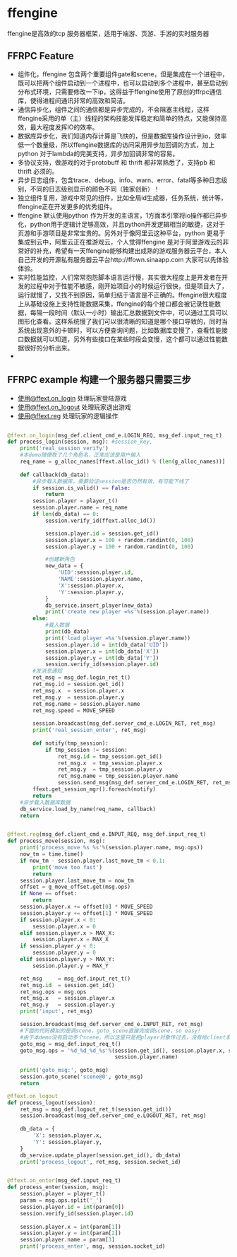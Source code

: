 ffengine
========

ffengine是高效的tcp 服务器框架，适用于端游、页游、手游的实时服务器

## FFRPC Feature
 *  组件化，ffengine 包含两个重要组件gate和scene，但是集成在一个进程中，既可以把两个组件启动到一个进程中，也可以启动到多个进程中，甚至启动到分布式环境，只需要修改一下ip，这得益于ffengine使用了原创的ffrpc通信库，使得进程间通讯非常的高效和简洁。
 *  通信异步化，组件之间的通信都是异步完成的，不会阻塞主线程，这样ffengine采用的单（主）线程的架构技能发挥稳定和简单的特点，又能保持高效，最大程度发挥IO的效率。
 *  数据库异步化，我们知道内存计算是飞快的，但是数据库操作设计到io，效率低一个数量级，所以ffengine数据库的访问采用异步加回调的方式，加上python 对于lambda的完美支持，异步加回调非常的容易。
 *  多协议支持，做游戏的对于protobuff 和 thrift 都非常熟悉了，支持pb 和 thrift 必须的。
 *  异步日志组件，包含trace、debug、info、warn、error、fatal等多种日志级别，不同的日志级别显示的颜色不同（独家创新）！
 *  独立组件复用，游戏中常见的组件，比如全局id生成器，任务系统，统计等，ffengine正在开发更多的优秀组件。
 *  ffengine 默认使用python 作为开发的主语言，1方面本引擎将io操作都已异步化，python用于逻辑计足够高效，并且python开发逻辑相当的敏捷，这对于页游和手游项目是非常宝贵的。另外对于像阿里云这种平台，python 更易于集成到云中，阿里云正在推游戏云，个人觉得ffengine 是对于阿里游戏云的非常好的补充，希望有一天ffengine能够构建出成熟的游戏服务器云平台，本人自己开发的开源私有服务器云平台http://ffown.sinaapp.com 大家可以先体验体验。
 *  实时性能监控，人们常常抱怨脚本语言运行慢，其实很大程度上是开发者在开发的过程中对于性能不敏感，刚开始项目小的时候运行很快，但是项目大了，运行就慢了，又找不到原因，简单归结于语言是不正确的。ffengine很大程度上从基础设施上支持性能数据采集，ffengine的每个接口都会被记录性能数据，每隔一段时间（默认一小时）输出汇总数据到文件中，可以通过工具可以图形化查看。这样系统慢了我们可以很清晰的知道是哪个接口导致的，同时当系统出现意外的卡顿时，可以方便查询问题，比如数据库变慢了，查看性能接口数据就可以知道，另外有些接口在某些时段会变慢，这个都可以通过性能数据很好的分析出来。
 *  

## FFRPC example 构建一个服务器只需要三步
 *  使用@ffext.on_login 处理玩家登陆游戏
 *  使用@ffext.on_logout 处理玩家退出游戏
 *  使用@ffext.reg 处理玩家的逻辑操作
 

``` python

@ffext.on_login(msg_def.client_cmd_e.LOGIN_REQ, msg_def.input_req_t)
def process_login(session, msg): #session_key,
    print('real_session_verify')
    #本demo随便取了几个角色名，正常应该是用户输入
    req_name = g_alloc_names[ffext.alloc_id() % (len(g_alloc_names))] 
    
    def callback(db_data):
        #异步载入数据库，需要验证session是否仍然有效，有可能下线了
        if session.is_valid() == False:
            return
        session.player = player_t()
        session.player.name = req_name
        if len(db_data) == 0:
            session.verify_id(ffext.alloc_id())

            session.player.id = session.get_id()
            session.player.x = 100 + random.randint(0, 100)
            session.player.y = 100 + random.randint(0, 100)

            #创建新角色
            new_data = {
                'UID':session.player.id,
                'NAME':session.player.name,
                'X':session.player.x,
                'Y':session.player.y,
            }
            db_service.insert_player(new_data)
            print('create new player =%s'%(session.player.name))
        else:
            #载入数据
            print(db_data)
            print('load player =%s'%(session.player.name))
            session.player.id = int(db_data['UID'])
            session.player.x = int(db_data['X'])
            session.player.y = int(db_data['Y'])
            session.verify_id(session.player.id)
        #发消息通知
        ret_msg = msg_def.login_ret_t()
        ret_msg.id = session.get_id()
        ret_msg.x  = session.player.x
        ret_msg.y  = session.player.y
        ret_msg.name = session.player.name
        ret_msg.speed = MOVE_SPEED
        
        session.broadcast(msg_def.server_cmd_e.LOGIN_RET, ret_msg)
        print('real_session_enter', ret_msg)
        
        def notify(tmp_session):
            if tmp_session != session:
                ret_msg.id = tmp_session.get_id()
                ret_msg.x  = tmp_session.player.x
                ret_msg.y  = tmp_session.player.y
                ret_msg.name = tmp_session.player.name
                session.send_msg(msg_def.server_cmd_e.LOGIN_RET, ret_msg)
        ffext.get_session_mgr().foreach(notify)
        return
    #异步载入数据库数据
    db_service.load_by_name(req_name, callback)
    return


@ffext.reg(msg_def.client_cmd_e.INPUT_REQ, msg_def.input_req_t)
def process_move(session, msg):
    print('process_move %s %s'%(session.player.name, msg.ops))
    now_tm = time.time()
    if now_tm - session.player.last_move_tm < 0.1:
        print('move too fast')
        return
    session.player.last_move_tm = now_tm
    offset = g_move_offset.get(msg.ops)
    if None == offset:
        return
    session.player.x += offset[0] * MOVE_SPEED
    session.player.y += offset[1] * MOVE_SPEED
    if session.player.x < 0:
        session.player.x = 0
    elif session.player.x > MAX_X:
        session.player.x = MAX_X
    if session.player.y < 0:
        session.player.y = 0
    elif session.player.y > MAX_Y:
        session.player.y = MAX_Y

    ret_msg     = msg_def.input_ret_t()
    ret_msg.id  = session.get_id()
    ret_msg.ops = msg.ops
    ret_msg.x   = session.player.x
    ret_msg.y   = session.player.y
    print('input', ret_msg)

    session.broadcast(msg_def.server_cmd_e.INPUT_RET, ret_msg)
    #下面的代码模拟的是调scene，goto_scene直接完成调scene，so easy!
    #由于本demo没有启动多个scene，所以这里只是把player对象传过去，没有给client发送player消失消息
    goto_msg = msg_def.input_req_t()
    goto_msg.ops = '%d_%d_%d_%s'%(session.get_id(), session.player.x, session.player.y,
                                  session.player.name)
    
    print('goto_msg:', goto_msg)
    session.goto_scene('scene@0', goto_msg)
    return

@ffext.on_logout
def process_logout(session):
    ret_msg = msg_def.logout_ret_t(session.get_id())
    session.broadcast(msg_def.server_cmd_e.LOGOUT_RET, ret_msg)
    
    db_data = {
        'X': session.player.x,
        'Y': session.player.y,
    }
    db_service.update_player(session.get_id(), db_data)
    print('process_logout', ret_msg, session.socket_id)


@ffext.on_enter(msg_def.input_req_t)
def process_enter(session, msg):
    session.player = player_t()
    param = msg.ops.split('_')
    session.player.id = int(param[0])
    session.verify_id(session.player.id)
    
    session.player.x = int(param[1])
    session.player.y = int(param[2])
    session.player.name = param[3]
    print('process_enter', msg, session.socket_id)


```
